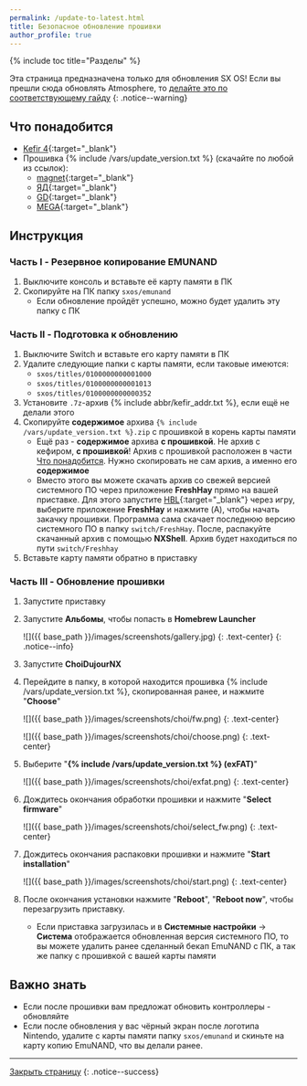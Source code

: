 ```yaml
---
permalink: /update-to-latest.html
title: Безопасное обновление прошивки 
author_profile: true
---
```

{% include toc title="Разделы" %}

Эта страница предназначена только для обновления SX OS! Если вы прешли сюда обновлять Atmosphere, то [делайте это по соответствующему гайду](https://switch.customfw.xyz/update-to-latest)
{: .notice--warning}

## Что понадобится

* [Kefir 4](https://github.com/rashevskyv/kefir/releases/tag/491){:target="_blank"}
* Прошивка {% include /vars/update_version.txt %} (скачайте по любой из ссылок):
	* [magnet](magnet:?xt=urn:btih:32E00202048CE3A0A77F63F0DBB6C239C15471D2&dn=11.0.1.zip&tr=udp%3a%2f%2ftracker.openbittorrent.com%3a80%2fannounce){:target="_blank"}
	* [ЯД](https://yadi.sk/d/Y2bbzSSb1MJxPA){:target="_blank"}
	* [GD](https://drive.google.com/file/d/1oFx4OMiZud26vC_w9fVwXQ_068jR3K43){:target="_blank"}
	* [MEGA](https://mega.nz/file/hSAz3Aab#MWQSedBrhcYkt5XsXRvg1AuWENUC2-7b1UREB3HxJcQ){:target="_blank"}

## Инструкция

### Часть I - Резервное копирование EMUNAND

1. Выключите консоль и вставьте её карту памяти в ПК
1. Скопируйте на ПК папку `sxos/emunand`
	* Если обновление пройдёт успешно, можно будет удалить эту папку с ПК

### Часть II - Подготовка к обновлению

1. Выключите Switch и вставьте его карту памяти в ПК
1. Удалите следующие папки с карты памяти, если таковые имеются:
	* `sxos/titles/0100000000001000`
	* `sxos/titles/0100000000001013`
	* `sxos/titles/0100000000000352`
1. Установите `.7z`-архив {% include abbr/kefir_addr.txt %}, если ещё не делали этого
1. Скопируйте **содержимое** архива `{% include /vars/update_version.txt %}.zip` с прошивкой в корень карты памяти
	* Ещё раз - **содержимое** архива **с прошивкой**. Не архив с кефиром, **с прошивкой**! Архив с прошивкой расположен в части [Что понадобится](#что-понадобится). Нужно скопировать не сам архив, а именно его **содержимое**
	* Вместо этого вы можете скачать архив со свежей версией системного ПО через приложение **FreshHay** прямо на вашей приставке. Для этого запустите [HBL](hbl){:target="_blank"} через игру, выберите приложение **FreshHay** и нажмите (A), чтобы начать закачку прошивки. Программа сама скачает последнюю версию системного ПО в папку `switch/FreshHay`. После, распакуйте скачанный архив с помощью **NXShell**. Архив будет находиться по пути `switch/Freshhay`
1. Вставьте карту памяти обратно в приставку

### Часть III - Обновление прошивки

1. Запустите приставку
1. Запустите **Альбомы**, чтобы попасть в **Homebrew Launcher**

    ![]({{ base_path }}/images/screenshots/gallery.jpg) 
    {: .text-center}
    {: .notice--info}

1. Запустите **ChoiDujourNX**
1. Перейдите в папку, в которой находится прошивка {% include /vars/update_version.txt %}, скопированная ранее, и нажмите "**Choose**"

	![]({{ base_path }}/images/screenshots/choi/fw.png)
	{: .text-center}

	![]({{ base_path }}/images/screenshots/choi/choose.png)
	{: .text-center}

1. Выберите "**{% include /vars/update_version.txt %} (exFAT)**"

	![]({{ base_path }}/images/screenshots/choi/exfat.png)
	{: .text-center}

1. Дождитесь окончания обработки прошивки и нажмите "**Select firmware**"
	
	![]({{ base_path }}/images/screenshots/choi/select_fw.png)
	{: .text-center}

1. Дождитесь окончания распаковки прошивки и нажмите "**Start installation**"
	
	![]({{ base_path }}/images/screenshots/choi/start.png)
	{: .text-center}

1. После окончания установки нажмите "**Reboot**", "**Reboot now**", чтобы перезагрузить приставку. 
	* Если приставка загрузилась и в **Системные настройки** -> **Система** отображается обновленная версия системного ПО, то вы можете удалить ранее сделанный бекап EmuNAND с ПК, а так же папку с прошивкой с вашей карты памяти

## Важно знать

* Если после прошивки вам предложат обновить контроллеры - обновляйте
* Если после обновления у вас чёрный экран после логотипа Nintendo, удалите с карты памяти папку `sxos/emunand` и скиньте на карту копию EmuNAND, что вы делали ранее.

___

[Закрыть страницу](javascript:window.close();)
{: .notice--success}
